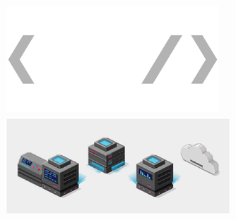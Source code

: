 ![](https://github.com/UiliX/.github/blob/baecdf2266e823054a3e93e89c928825596344df/_assets/uilix-logo.svg)

![](https://github.com/UiliX/.github/blob/18d7110ad10deb3d7aa8fd4d209ce5da198a600a/_assets/feature.gif)